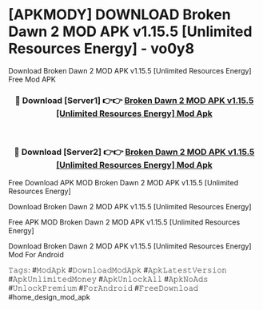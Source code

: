 # [APKMODY] DOWNLOAD Broken Dawn 2 MOD APK v1.15.5 [Unlimited Resources Energy] - vo0y8
Download Broken Dawn 2 MOD APK v1.15.5 [Unlimited Resources Energy] Free Mod APK

<div align="center">
<h3>🔴 Download [Server1] 👉👉 <a href="https://apk-comot.site?title=Broken_Dawn_2_MOD_APK_v1.15.5_[Unlimited_Resources_Energy]">Broken Dawn 2 MOD APK v1.15.5 [Unlimited Resources Energy] Mod Apk</a></h3><br>

<h3>🔴 Download [Server2] 👉👉 <a href="https://apk-comot.site?title=Broken_Dawn_2_MOD_APK_v1.15.5_[Unlimited_Resources_Energy]">Broken Dawn 2 MOD APK v1.15.5 [Unlimited Resources Energy] Mod Apk</a></h3>
</div>


Free Download APK MOD Broken Dawn 2 MOD APK v1.15.5 [Unlimited Resources Energy]

Download Broken Dawn 2 MOD APK v1.15.5 [Unlimited Resources Energy] 

Free APK MOD Broken Dawn 2 MOD APK v1.15.5 [Unlimited Resources Energy] 

Download Broken Dawn 2 MOD APK v1.15.5 [Unlimited Resources Energy] Mod For Android

𝚃𝚊𝚐𝚜: #𝙼𝚘𝚍𝙰𝚙𝚔 #𝙳𝚘𝚠𝚗𝚕𝚘𝚊𝚍𝙼𝚘𝚍𝙰𝚙𝚔 #𝙰𝚙𝚔𝙻𝚊𝚝𝚎𝚜𝚝𝚅𝚎𝚛𝚜𝚒𝚘𝚗 #𝙰𝚙𝚔𝚄𝚗𝚕𝚒𝚖𝚒𝚝𝚎𝚍𝙼𝚘𝚗𝚎𝚢 #𝙰𝚙𝚔𝚄𝚗𝚕𝚘𝚌𝚔𝙰𝚕𝚕 #𝙰𝚙𝚔𝙽𝚘𝙰𝚍𝚜 #𝚄𝚗𝚕𝚘𝚌𝚔𝙿𝚛𝚎𝚖𝚒𝚞𝚖 #𝙵𝚘𝚛𝙰𝚗𝚍𝚛𝚘𝚒𝚍 #𝙵𝚛𝚎𝚎𝙳𝚘𝚠𝚗𝚕𝚘𝚊𝚍 #home_design_mod_apk